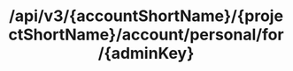 ---
title: /api/v3/{accountShortName}/{projectShortName}/account/personal/for/{adminKey}
hidden: false
---